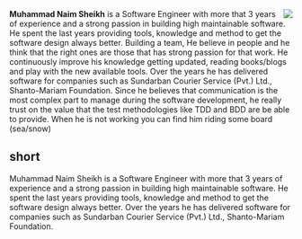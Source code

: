 <img style="float: right" src="https://avatars.githubusercontent.com/u/34399467?v=4">
<b>Muhammad Naim Sheikh</b> is a Software Engineer with more that 3 years of experience and a strong passion in building high maintainable software. 
He spent the last years providing tools, knowledge and method to get the software design always better. Building a team, He believe in people and he think that the right ones are those that has strong passion for that work.
He continuously improve his knowledge getting updated, reading books/blogs and play with the new available tools. 
Over the years he has delivered software for companies such as Sundarban Courier Service (Pvt.) Ltd., Shanto-Mariam Foundation. 
Since he believes that communication is the most complex part to manage during the software development, he really trust on the value that the test methodologies like TDD and BDD are be able to provide. 
When he is not working you can find him riding some board (sea/snow)

short
-----
Muhammad Naim Sheikh is a Software Engineer with more that 3 years of experience and a strong passion in building high maintainable software. He spent the last years providing tools, knowledge and method to get the software design always better. Over the years he has delivered software for companies such as Sundarban Courier Service (Pvt.) Ltd., Shanto-Mariam Foundation.
